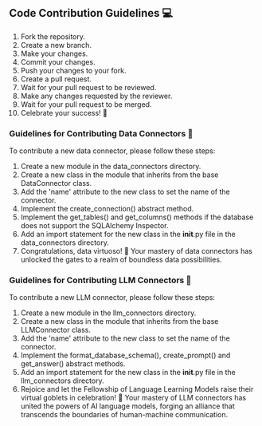 ## Code Contribution Guidelines 💻
1. Fork the repository.
2. Create a new branch.
3. Make your changes.
4. Commit your changes.
5. Push your changes to your fork.
6. Create a pull request.
7. Wait for your pull request to be reviewed.
8. Make any changes requested by the reviewer.
9. Wait for your pull request to be merged.
10. Celebrate your success! 🎉

### Guidelines for Contributing Data Connectors 💽
To contribute a new data connector, please follow these steps:
1. Create a new module in the data_connectors directory.
2. Create a new class in the module that inherits from the base DataConnector class.
3. Add the 'name' attribute to the new class to set the name of the connector.
4. Implement the create_connection() abstract method.
5. Implement the get_tables() and get_columns() methods if the database does not support the SQLAlchemy Inspector.
6. Add an import statement for the new class in the __init__.py file in the data_connectors directory.
7. Congratulations, data virtuoso! 🎉 Your mastery of data connectors has unlocked the gates to a realm of boundless data possibilities.

### Guidelines for Contributing LLM Connectors 🤖
To contribute a new LLM connector, please follow these steps:
1. Create a new module in the llm_connectors directory.
2. Create a new class in the module that inherits from the base LLMConnector class.
3. Add the 'name' attribute to the new class to set the name of the connector.
4. Implement the format_database_schema(), create_prompt() and get_answer() abstract methods.
5. Add an import statement for the new class in the __init__.py file in the llm_connectors directory.
6. Rejoice and let the Fellowship of Language Learning Models raise their virtual goblets in celebration! 🎉 Your mastery of LLM connectors has united the powers of AI language models, forging an alliance that transcends the boundaries of human-machine communication.